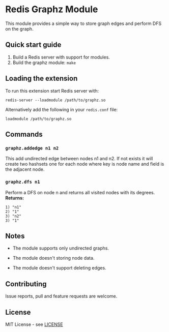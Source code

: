 Redis Graphz Module
===

This module provides a simple way to store graph edges and perform DFS on the graph.

Quick start guide
---

1. Build a Redis server with support for modules.
2. Build the graphz module: `make`

Loading the extension
---

To run this extension start Redis server with:

    redis-server --loadmodule /path/to/graphz.so

Alternatively add the following in your `redis.conf` file:

    loadmodule /path/to/graphz.so

Commands
---

### `graphz.addedge n1 n2`
This add undirected edge between nodes n1 and n2. If not exists it will create two hashsets one for each node where key is node name and field is the adjacent node.

### `graphz.dfs n1`
Perform a DFS on node n and returns all visited nodes with its degrees.
**Returns:** 
```
1) "n1"
2) "1"
3) "n2"
3) "1"
```


Notes
---

* The module supports only undirected graphs.

* The module doesn't storing node data.

* The module doesn't support deleting edges.

Contributing
---

Issue reports, pull and feature requests are welcome.

License
---

MIT License - see [LICENSE](LICENSE)